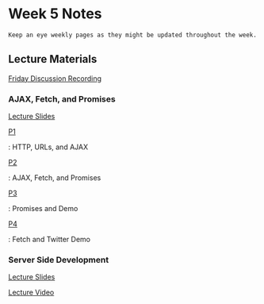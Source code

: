 Week 5 Notes
============================

```{note}
Keep an eye weekly pages as they might be updated throughout the week.
```

## Lecture Materials

[Friday Discussion Recording](https://uci.zoom.us/rec/share/vnOTpso4ioSp03JdXjLGZIUls_Rwohm7SP5QdAlC7mSp9UGuGbvIk-PV9pa3ADAh.gDgtaoreRxAxLTfQ)


### AJAX, Fetch, and Promises

<a href="../resources/ajax_fetch_promises.pdf">Lecture Slides</a>

[P1](https://uci.yuja.com/V/Video?v=2196135&node=8098244&a=77145746&autoplay=1)

: HTTP, URLs, and AJAX

[P2](https://uci.yuja.com/V/Video?v=2196273&node=8098426&a=566162798&autoplay=1)

: AJAX, Fetch, and Promises

[P3](https://uci.yuja.com/V/Video?v=2196301&node=8098459&a=1520798121&autoplay=1)

: Promises and Demo

[P4](https://uci.yuja.com/V/Video?v=2196326&node=8098496&a=1803308632&autoplay=1)

: Fetch and Twitter Demo

### Server Side Development

<a href="../resources/server-side-development.pdf">Lecture Slides</a>

[Lecture Video](https://uci.yuja.com/V/Video?v=2197082&node=8099775&a=335493948&autoplay=1)

